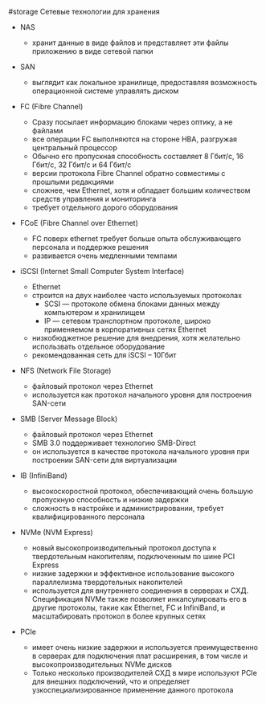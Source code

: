 #storage 
Сетевые технологии для хранения
- NAS
	- хранит данные в виде файлов и представляет эти файлы приложению в виде сетевой папки
- SAN
	- выглядит как локальное хранилище, предоставляя возможность операционной системе управлять диском



- FC (Fibre Channel)
	- Сразу посылает информацию блоками через оптику, а не файлами
	- все операции FC выполняются на стороне HBA, разгружая центральный процессор
	- Обычно его пропускная способность составляет 8 Гбит/с, 16 Гбит/с, 32 Гбит/с и 64 Гбит/с
	- версии протокола Fibre Channel обратно совместимы с прошлыми редакциями
	- сложнее, чем Ethernet, хотя и обладает большим количеством средств управления и мониторинга
	- требует отдельного дорого оборудования
- FCoE (Fibre Channel over Ethernet)
	- FC поверх ethernet требует больше опыта обслуживающего персонала и поддержке решения
	- развивается очень медленными темпами
- iSCSI (Internet Small Computer System Interface)
	- Ethernet
	- строится на двух наиболее часто используемых протоколах
		- SCSI — протоколе обмена блоками данных между компьютером и хранилищем
		- IP — сетевом транспортном протоколе, широко применяемом в корпоративных сетях Ethernet
	- низкобюджетное решение для внедрения, хотя желательно использвать отдельное оборудование
	- рекомендованная сеть для iSCSI – 10Гбит
- NFS (Network File Storage)
	- файловый протокол через Ethernet
	- используется как протокол начального уровня для построения SAN-сети
- SMB (Server Message Block)
	- файловый протокол через Ethernet
	- SMB 3.0 поддерживает технологию SMB-Direct
	- он используется в качестве протокола начального уровня при построении SAN-сети для виртуализации
- IB (InfiniBand)
	- высокоскоростной протокол, обеспечивающий очень большую пропускную способность и низкие задержки
	- сложность в настройке и администрировании, требует квалифицированного персонала
- NVMe (NVM Express)
	- новый высокопроизводительный протокол доступа к твердотельным накопителям, подключенным по шине PCI Express
	- низкие задержки и эффективное использование высокого параллелизма твердотельных накопителей
	- используется для внутреннего соединения в серверах и СХД. Спецификация NVMe также позволяет инкапсулировать его в другие протоколы, такие как Ethernet, FC и InfiniBand, и масштабировать протокол в более крупных сетях
- PCIe
	- имеет очень низкие задержки и используется преимущественно в серверах для подключения плат расширения, в том числе и высокопроизводительных NVMe дисков
	- Только несколько производителей СХД в мире используют PCIe для внешних подключений, что и определяет узкоспециализированное применение данного протокола